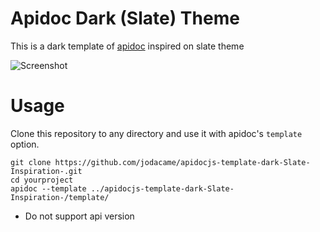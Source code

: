 Apidoc Dark (Slate) Theme
===

This is a dark template of [apidoc](https://github.com/apidoc/apidoc) inspired on slate theme

![Screenshot](https://raw.githubusercontent.com/jodacame/apidocjs-template-dark-Slate-Inspiration-/master/Screenshot.png)


# Usage

Clone this repository to any directory and use it with apidoc's `template` option.

```shell
git clone https://github.com/jodacame/apidocjs-template-dark-Slate-Inspiration-.git
cd yourproject
apidoc --template ../apidocjs-template-dark-Slate-Inspiration-/template/
```

- Do not support api version
